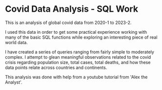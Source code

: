 # Covid Data Analysis - SQL Work

This is an analysis of global covid data from 2020-1 to 2023-2.  

I used this data in order to get some practical experience working with many of the basic SQL functions while exploring an interesting piece of real world data.  

I have created a series of queries ranging from fairly simple to moderately complex. I attempt to glean meaningful observations related to the covid crisis regarding population size, total cases, total deaths, and how these data points relate across countries and continents.  

This analysis was done with help from a youtube tutorial from 'Alex the Analyst'. 


